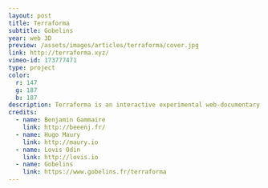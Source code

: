 ```yaml
---
layout: post
title: Terraforma
subtitle: Gobelins
year: web 3D
preview: /assets/images/articles/terraforma/cover.jpg
link: http://terraforma.xyz/
vimeo-id: 173777471
type: project
color:
  r: 147
  g: 187
  b: 187
description: Terraforma is an interactive experimental web-documentary. Taking place in a post-apocalyptical future, the focus was to educate about environmental issues. We used Vue.js for the display, and Three.js for the 3D. My first real web project, that made me learn a lot, about design, web development and 3D.
credits:
  - name: Benjamin Gammaire
    link: http://beeenj.fr/
  - name: Hugo Maury
    link: http://maury.io
  - name: Lovis Odin
    link: http://lovis.io
  - name: Gobelins
    link: https://www.gobelins.fr/terraforma
---
```

